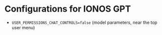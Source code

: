 # Configurations for IONOS GPT

* `USER_PERMISSIONS_CHAT_CONTROLS=false` (model parameters, near the top user menu)
